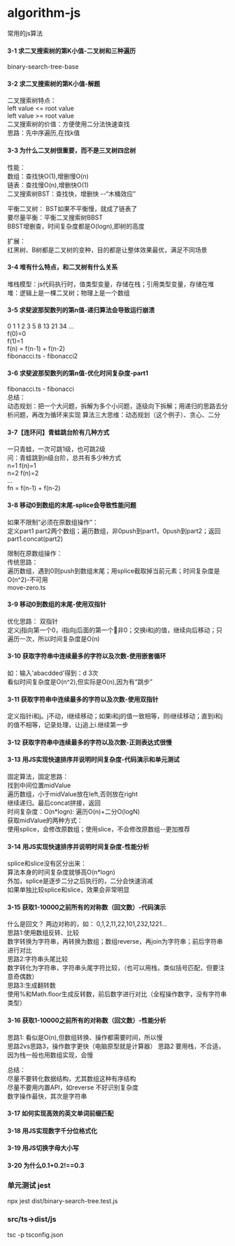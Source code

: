 # algorithm-js
常用的js算法

#### 3-1 求二叉搜索树的第K小值-二叉树和三种遍历
binary-search-tree-base  
 
#### 3-2 求二叉搜索树的第K小值-解题  
二叉搜索树特点：  
left value <= root value  
left value >= root value  
二叉搜索树的价值：方便使用二分法快速查找  
思路：先中序遍历,在找k值
#### 3-3 为什么二叉树很重要，而不是三叉树四岔树
性能：  
数组：查找快O(1),增删慢O(n)  
链表：查找慢O(n),增删快O(1)  
二叉搜索树BST：查找快，增删快 --“木桶效应”  

平衡二叉树：
BST如果不平衡慢，就成了链表了  
要尽量平衡：平衡二叉搜索树BBST  
BBST增删查，时间复杂度都是O(logn),即树的高度  

扩展：  
红黑树、B树都是二叉树的变种，目的都是让整体效果最优，满足不同场景  

#### 3-4 堆有什么特点，和二叉树有什么关系
堆栈模型：js代码执行时，值类型变量，存储在栈；引用类型变量，存储在堆  
堆：逻辑上是一棵二叉树；物理上是一个数组 

#### 3-5 求斐波那契数列的第n值-递归算法会导致运行崩溃
0 1 1 2 3 5 8 13 21 34 ...  
f(0)=0  
f(1)=1  
f(n) = f(n-1) + f(n-2)    
fibonacci.ts - fibonacci2  

#### 3-6 求斐波那契数列的第n值-优化时间复杂度-part1
fibonacci.ts - fibonacci  
总结：  
动态规划：把一个大问题，拆解为多个小问题，逐级向下拆解；用递归的思路去分析问题，再改为循环来实现
算法三大思维：动态规划（这个例子）、贪心、二分

#### 3-7【连环问】青蛙跳台阶有几种方式
一只青蛙，一次可跳1级，也可跳2级  
问：青蛙跳到n级台阶，总共有多少种方式  
n=1 f(n)=1  
n=2 f(n)=2  
...  
fn = f(n-1) + f(n-2)  

#### 3-8 移动0到数组的末尾-splice会导致性能问题  
如果不限制“必须在原数组操作”：  
定义part1 part2两个数组；遍历数组，非0push到part1，0push到part2；返回part1.concat(part2)  

限制在原数组操作：  
传统思路：  
遍历数组，遇到0则push到数组末尾；用splice截取掉当前元素；时间复杂度是O(n^2)-不可用  
move-zero.ts  

#### 3-9 移动0到数组的末尾-使用双指针
优化思路：  双指针  
定义j指向第一个0，i指向j后面的第一个非0；交换i和j的值，继续向后移动；只遍历一次，所以时间复杂度是O(n)  

#### 3-10 获取字符串中连续最多的字符以及次数-使用嵌套循环
如：输入'abacdded'得到：d 3次  
看似时间复杂度是O(n^2),但实际是O(n),因为有“跳步”

#### 3-11 获取字符串中连续最多的字符以及次数-使用双指针
定义指针i和j。j不动，i继续移动；如果i和j的值一致相等，则i继续移动；直到i和j的值不相等，记录处理，让j追上i.继续第一步  

#### 3-12 获取字符串中连续最多的字符以及次数-正则表达式很慢

#### 3-13 用JS实现快速排序并说明时间复杂度-代码演示和单元测试 
固定算法，固定思路：  
找到中间位置midValue  
遍历数组，小于midValue放在left,否则放在right  
继续递归。最后concat拼接，返回  
时间复杂度：O(n*logn): 遍历O(n)+二分O(logN)  
获取midValue的两种方式：  
使用splice，会修改原数组；使用slice，不会修改原数组--更加推荐  

#### 3-14 用JS实现快速排序并说明时间复杂度-性能分析
splice和slice没有区分出来：  
算法本身的时间复杂度就够高O(n*logn)  
外加，splice是逐步二分之后执行的，二分会快速消减  
如果单独比较splice和slice，效果会非常明显  

#### 3-15 获取1-10000之前所有的对称数（回文数）-代码演示
什么是回文？  两边对称的，如： 0,1,2,11,22,101,232,1221...  
思路1:使用数组反转、比较  
数字转换为字符串，再转换为数组；数组reverse，再join为字符串；前后字符串进行对比  
思路2:字符串头尾比较  
数字转化为字符串，字符串头尾字符比较，（也可以用栈，类似括号匹配，但要注意奇偶数）  
思路3:生成翻转数    
使用%和Math.floor生成反转数，前后数字进行对比（全程操作数字，没有字符串类型）  

#### 3-16 获取1-10000之前所有的对称数（回文数）-性能分析
思路1:  看似是O(n),但数组转换、操作都需要时间，所以慢  
思路2vs思路3，操作数字更快（电脑原型就是计算器） 
思路2 要用栈，不合适，因为栈一般也用数组实现，会慢  

总结：  
尽量不要转化数据结构，尤其数组这种有序结构  
尽量不要用内置API，如reverse 不好识别复杂度  
数字操作最快，其次是字符串  

#### 3-17 如何实现高效的英文单词前缀匹配
#### 3-18 用JS实现数字千分位格式化
#### 3-19 用JS切换字母大小写
#### 3-20 为什么0.1+0.2!==0.3


### 单元测试 jest
npx jest dist/binary-search-tree.test.js

### src/ts->dist/js
tsc -p tsconfig.json